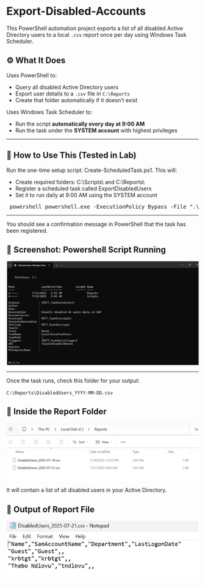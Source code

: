 # Export-Disabled-Accounts
This PowerShell automation project exports a list of all disabled Active Directory users to a local `.csv` report once per day using Windows Task Scheduler.


## ⚙️ What It Does

Uses PowerShell to:
- Query all disabled Active Directory users  
- Export user details to a `.csv` file in `C:\Reports`  
- Create that folder automatically if it doesn’t exist  

Uses Windows Task Scheduler to:
- Run the script **automatically every day at 9:00 AM**
- Run the task under the **SYSTEM account** with highest privileges

---


## 📝 How to Use This (Tested in Lab)

Run the one-time setup script: Create-ScheduledTask.ps1. This will:
- Create required folders: C:\Scripts\ and C:\Reports\
- Register a scheduled task called ExportDisabledUsers
- Set it to run daily at 9:00 AM using the SYSTEM account

<pre> powershell powershell.exe -ExecutionPolicy Bypass -File ".\Create-ScheduledTask.ps1" </pre>

---


You should see a confirmation message in PowerShell that the task has been registered.
## 📸 Screenshot: Powershell Script Running
![In Powershell](images/Script-Result.png)

---


Once the task runs, check this folder for your output:

`C:\Reports\DisabledUsers_YYYY-MM-DD.csv`

## 📸 Inside the Report Folder

![Reports can be sorted by date](images/Reports-Folder.png)


It will contain a list of all disabled users in your Active Directory.

## 📸 Output of Report File

![Output of Report File](images/disabled-Users-example.png)
